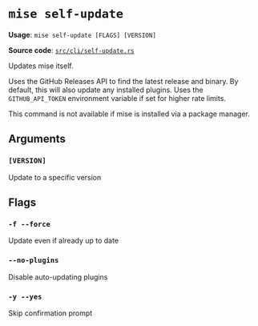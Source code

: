 # `mise self-update`

**Usage**: `mise self-update [FLAGS] [VERSION]`

**Source code**: [`src/cli/self-update.rs`](https://github.com/jdx/mise/blob/main/src/cli/self-update.rs)

Updates mise itself.

Uses the GitHub Releases API to find the latest release and binary.
By default, this will also update any installed plugins.
Uses the `GITHUB_API_TOKEN` environment variable if set for higher rate limits.

This command is not available if mise is installed via a package manager.

## Arguments

### `[VERSION]`

Update to a specific version

## Flags

### `-f --force`

Update even if already up to date

### `--no-plugins`

Disable auto-updating plugins

### `-y --yes`

Skip confirmation prompt
